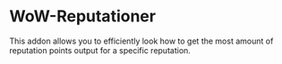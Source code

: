 # WoW-Reputationer
This addon allows you to efficiently look how to get the most amount of reputation points output for a specific reputation.

